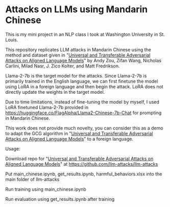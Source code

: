 # Attacks on LLMs using Mandarin Chinese

This is my mini project in an NLP class I took at Washington University in St. Louis.

This repository replicates LLM attacks in Mandarin Chinese using the method and dataset given in "[Universal and Transferable Adversarial Attacks on Aligned Language Models](https://arxiv.org/abs/2307.15043)" by Andy Zou, Zifan Wang, Nicholas Carlini, Milad Nasr, J. Zico Kolter, and Matt Fredrikson.

Llama-2-7b is the target model for the attacks. Since Llama-2-7b is primarily trained in the English language, we can first finetune the model using LoRA in a foreign language and then begin the attack. LoRA does not directly update the weights in the target model.

Due to time limitations, instead of fine-tuning the model by myself, I used LoRA finetuned Llama-2-7b provided in https://huggingface.co/FlagAlpha/Llama2-Chinese-7b-Chat for prompting in Mandarin Chinese.

This work does not provide much novelty, you can consider this as a demo to adapt the GCG algorithm in "[Universal and Transferable Adversarial Attacks on Aligned Language Models](https://arxiv.org/abs/2307.15043)" to a foreign language.

Usage:

Download repo for "[Universal and Transferable Adversarial Attacks on Aligned Language Models](https://arxiv.org/abs/2307.15043)" at https://github.com/llm-attacks/llm-attacks

Put main_chinese.ipynb, get_results.ipynb, harmful_behaviors.xlsx into the main folder of llm-attacks

Run training using main_chinese.ipynb

Run evaluation using get_results.ipynb after training
